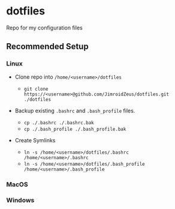 # dotfiles
Repo for my configuration files

## Recommended Setup

### Linux
- Clone repo into `/home/<username>/dotfiles`
    - `git clone https://<username>@github.com/JimroidZeus/dotfiles.git ./dotfiles`

- Backup existing `.bashrc` and `.bash_profile` files.
    - `cp ./.bashrc ./.bashrc.bak`
    - `cp ./.bash_profile ./.bash_profile.bak`

- Create Symlinks
    - `ln -s /home/<username>/dotfiles/.bashrc /home/<username>/.bashrc`
    - `ln -s /home/<username>/dotfiles/.bash_profile /home/<username>/.bash_profile`

### MacOS

### Windows